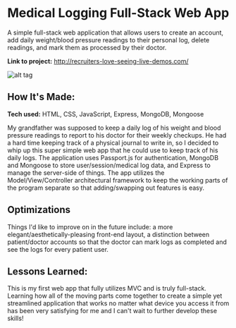 # Medical Logging Full-Stack Web App
A simple full-stack web application that allows users to create an account, add daily weight/blood pressure readings to their personal log, delete readings, and mark them as processed by their doctor.

**Link to project:** http://recruiters-love-seeing-live-demos.com/

![alt tag](https://github.com/kiefer-dev/medical-logging/blob/main/Logging%20Page.png?raw=true)

## How It's Made:

**Tech used:** HTML, CSS, JavaScript, Express, MongoDB, Mongoose

My grandfather was supposed to keep a daily log of his weight and blood pressure readings to report to his doctor for their weekly checkups. He had a hard time keeping track of a physical journal to write in, so I decided to whip up this super simple web app that he could use to keep track of his daily logs. The application uses Passport.js for authentication, MongoDB and Mongoose to store user/session/medical log data, and Express to manage the server-side of things. The app utilizes the Model/View/Controller architectural framework to keep the working parts of the program separate so that adding/swapping out features is easy.

## Optimizations

Things I'd like to improve on in the future include: a more elegant/aesthetically-pleasing front-end layout, a distinction between patient/doctor accounts so that the doctor can mark logs as completed and see the logs for every patient user.

## Lessons Learned:

This is my first web app that fully utilizes MVC and is truly full-stack. Learning how all of the moving parts come together to create a simple yet streamlined application that works no matter what device you access it from has been very satisfying for me and I can't wait to further develop these skills!
